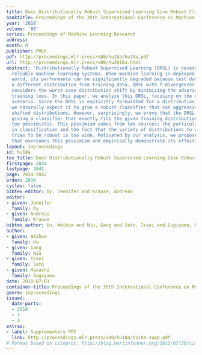 ```yaml
---
title: Does Distributionally Robust Supervised Learning Give Robust Classifiers?
booktitle: Proceedings of the 35th International Conference on Machine Learning
year: '2018'
volume: '80'
series: Proceedings of Machine Learning Research
address: 
month: 0
publisher: PMLR
pdf: http://proceedings.mlr.press/v80/hu18a/hu18a.pdf
url: http://proceedings.mlr.press/v80/hu2018a.html
abstract: 'Distributionally Robust Supervised Learning (DRSL) is necessary for building
  reliable machine learning systems. When machine learning is deployed in the real
  world, its performance can be significantly degraded because test data may follow
  a different distribution from training data. DRSL with f-divergences explicitly
  considers the worst-case distribution shift by minimizing the adversarially reweighted
  training loss. In this paper, we analyze this DRSL, focusing on the classification
  scenario. Since the DRSL is explicitly formulated for a distribution shift scenario,
  we naturally expect it to give a robust classifier that can aggressively handle
  shifted distributions. However, surprisingly, we prove that the DRSL just ends up
  giving a classifier that exactly fits the given training distribution, which is
  too pessimistic. This pessimism comes from two sources: the particular losses used
  in classification and the fact that the variety of distributions to which the DRSL
  tries to be robust is too wide. Motivated by our analysis, we propose simple DRSL
  that overcomes this pessimism and empirically demonstrate its effectiveness.'
layout: inproceedings
id: hu18a
tex_title: Does Distributionally Robust Supervised Learning Give Robust Classifiers?
firstpage: 2034
lastpage: 2042
page: 2034-2042
order: 2034
cycles: false
bibtex_editor: Dy, Jennifer and Krause, Andreas
editor:
- given: Jennifer
  family: Dy
- given: Andreas
  family: Krause
bibtex_author: Hu, Weihua and Niu, Gang and Sato, Issei and Sugiyama, Masashi
author:
- given: Weihua
  family: Hu
- given: Gang
  family: Niu
- given: Issei
  family: Sato
- given: Masashi
  family: Sugiyama
date: 2018-07-03
container-title: Proceedings of the 35th International Conference on Machine Learning
genre: inproceedings
issued:
  date-parts:
  - 2018
  - 7
  - 3
extras:
- label: Supplementary PDF
  link: http://proceedings.mlr.press/v80/hu18a/hu18a-supp.pdf
# Format based on citeproc: http://blog.martinfenner.org/2013/07/30/citeproc-yaml-for-bibliographies/
---
```

